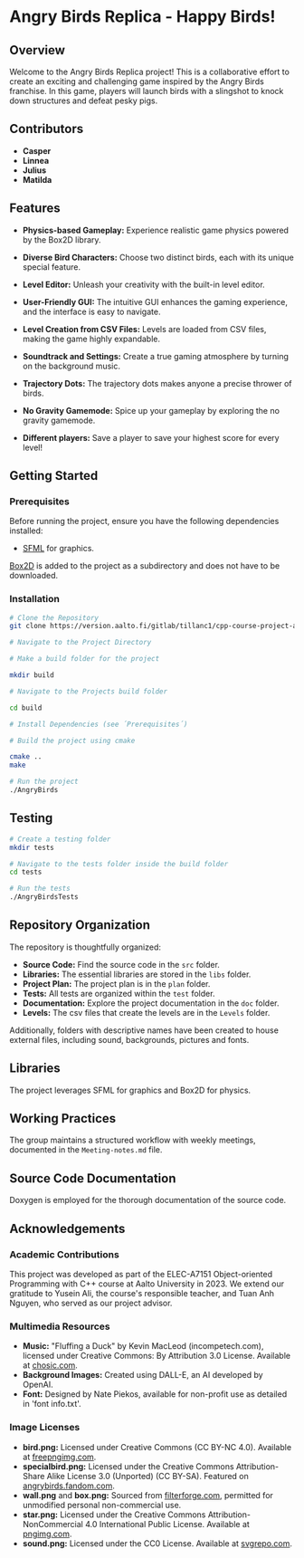 # Angry Birds Replica - Happy Birds!

## Overview

Welcome to the Angry Birds Replica project! This is a collaborative effort to create an exciting and challenging game inspired by the Angry Birds franchise. In this game, players will launch birds with a slingshot to knock down structures and defeat pesky pigs.

## Contributors

- **Casper**
- **Linnea**
- **Julius**
- **Matilda**

## Features

- **Physics-based Gameplay:** Experience realistic game physics powered by the Box2D library.

- **Diverse Bird Characters:** Choose two distinct birds, each with its unique special feature.

- **Level Editor:** Unleash your creativity with the built-in level editor.

- **User-Friendly GUI:** The intuitive GUI enhances the gaming experience, and the interface is easy to navigate.

- **Level Creation from CSV Files:** Levels are loaded from CSV files, making the game highly expandable.

- **Soundtrack and Settings:** Create a true gaming atmosphere by turning on the background music.

- **Trajectory Dots:** The trajectory dots makes anyone a precise thrower of birds.

- **No Gravity Gamemode:** Spice up your gameplay by exploring the no gravity gamemode.

- **Different players:** Save a player to save your highest score for every level!

## Getting Started

### Prerequisites

Before running the project, ensure you have the following dependencies installed:

- [SFML](https://www.sfml-dev.org/) for graphics.

[Box2D](https://box2d.org/) is added to the project as a subdirectory and does not have to be downloaded.

### Installation

```bash
# Clone the Repository
git clone https://version.aalto.fi/gitlab/tillanc1/cpp-course-project-angry-birds.git

# Navigate to the Project Directory

# Make a build folder for the project

mkdir build

# Navigate to the Projects build folder

cd build

# Install Dependencies (see ´Prerequisites´)

# Build the project using cmake

cmake ..
make

# Run the project
./AngryBirds
```

## Testing

```bash
# Create a testing folder
mkdir tests

# Navigate to the tests folder inside the build folder
cd tests

# Run the tests
./AngryBirdsTests
```

## Repository Organization

The repository is thoughtfully organized:

- **Source Code:** Find the source code in the `src` folder.
- **Libraries:** The essential libraries are stored in the `libs` folder.
- **Project Plan:** The project plan is in the `plan` folder.
- **Tests:** All tests are organized within the `test` folder.
- **Documentation:** Explore the project documentation in the `doc` folder.
- **Levels:** The csv files that create the levels are in the `Levels` folder.

Additionally, folders with descriptive names have been created to house external files, including sound, backgrounds, pictures and fonts.

## Libraries

The project leverages SFML for graphics and Box2D for physics.

## Working Practices

The group maintains a structured workflow with weekly meetings, documented in the `Meeting-notes.md` file.

## Source Code Documentation

Doxygen is employed for the thorough documentation of the source code.

## Acknowledgements

### Academic Contributions
This project was developed as part of the ELEC-A7151 Object-oriented Programming with C++ course at Aalto University in 2023. We extend our gratitude to Yusein Ali, the course's responsible teacher, and Tuan Anh Nguyen, who served as our project advisor.

### Multimedia Resources
- **Music:** "Fluffing a Duck" by Kevin MacLeod (incompetech.com), licensed under Creative Commons: By Attribution 3.0 License. Available at [chosic.com](https://www.chosic.com/free-music/all/).
- **Background Images:** Created using DALL-E, an AI developed by OpenAI.
- **Font:** Designed by Nate Piekos, available for non-profit use as detailed in 'font info.txt'.

### Image Licenses
- **bird.png:** Licensed under Creative Commons (CC BY-NC 4.0). Available at [freepngimg.com](https://www.freepngimg.com/).
- **specialbird.png:** Licensed under the Creative Commons Attribution-Share Alike License 3.0 (Unported) (CC BY-SA). Featured on [angrybirds.fandom.com](https://angrybirds.fandom.com/).
- **wall.png** and **box.png:** Sourced from [filterforge.com](https://www.filterforge.com/), permitted for unmodified personal non-commercial use.
- **star.png:** Licensed under the Creative Commons Attribution-NonCommercial 4.0 International Public License. Available at [pngimg.com](https://www.pngimg.com/).
- **sound.png:** Licensed under the CC0 License. Available at [svgrepo.com](https://www.svgrepo.com/).
